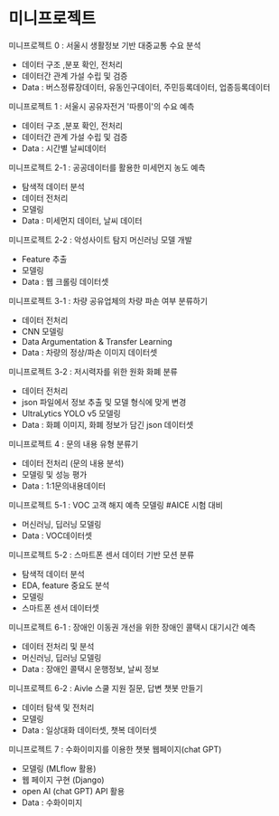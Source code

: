 # 미니프로젝트

미니프로젝트 0 : 서울시 생활정보 기반 대중교통 수요 분석
 - 데이터 구조 ,분포 확인, 전처리 
 - 데이터간 관계 가설 수립 및 검증 
 - Data : 버스정류장데이터, 유동인구데이터, 주민등록데이터, 업종등록데이터

미니프로젝트 1 : 서울시 공유자전거 '따릉이'의 수요 예측
 - 데이터 구조 ,분포 확인, 전처리 
 - 데이터간 관계 가설 수립 및 검증 
 - Data : 시간별 날씨데이터

미니프로젝트 2-1 : 공공데이터를 활용한 미세먼지 농도 예측
 - 탐색적 데이터 분석
 - 데이터 전처리
 - 모델링
 - Data : 미세먼지 데이터, 날씨 데이터

미니프로젝트 2-2 : 악성사이트 탐지 머신러닝 모델 개발
 - Feature 추출
 - 모델링
 - Data : 웹 크롤링 데이터셋

미니프로젝트 3-1 : 차량 공유업체의 차량 파손 여부 분류하기
 - 데이터 전처리
 - CNN 모델링
 - Data Argumentation & Transfer Learning
 - Data : 차량의 정상/파손 이미지 데이터셋

미니프로젝트 3-2 : 저시력자를 위한 원화 화폐 분류
 - 데이터 전처리
 - json 파일에서 정보 추출 및 모델 형식에 맞게 변경
 - UltraLytics YOLO v5 모델링
 - Data : 화폐 이미지, 화폐 정보가 담긴 json 데이터셋

미니프로젝트 4 : 문의 내용 유형 분류기
 - 데이터 전처리 (문의 내용 분석)
 - 모델링 및 성능 평가
 - Data : 1:1문의내용데이터

미니프로젝트 5-1 : VOC 고객 해지 예측 모델링 #AICE 시험 대비
 - 머신러닝, 딥러닝 모델링
 - Data : VOC데이터셋

미니프로젝트 5-2 : 스마트폰 센서 데이터 기반 모션 분류
 - 탐색적 데이터 분석
 - EDA, feature 중요도 분석
 - 모델링
 - 스마트폰 센서 데이터셋

미니프로젝트 6-1 : 장애인 이동권 개선을 위한 장애인 콜택시 대기시간 예측
 - 데이터 전처리 및 분석
 - 머신러닝, 딥러닝 모델링
 - Data : 장애인 콜택시 운행정보, 날씨 정보

미니프로젝트 6-2 : Aivle 스쿨 지원 질문, 답변 챗봇 만들기
 - 데이터 탐색 및 전처리
 - 모델링
 - Data : 일상대화 데이터셋, 챗복 데이터셋

미니프로젝트 7 : 수화이미지를 이용한 챗봇 웹페이지(chat GPT)
 - 모델링 (MLflow 활용)
 - 웹 페이지 구현 (Django)
 - open AI (chat GPT) API 활용
 - Data : 수화이미지
